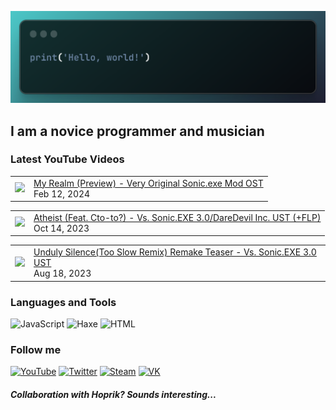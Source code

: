 [![Header](https://github.com/Nyan33/Nyan33/blob/main/assets/header.png)](https://www.youtube.com/channel/UCV-am5JX65zCBZZCsX4Fm2w)

## I am a novice programmer and musician

### Latest YouTube Videos
<!-- BLOG-POST-LIST:START --><table><tr><td><a href="https://www.youtube.com/watch?v=YOrY-8uryCU"><img width="140px" src="https://i.ytimg.com/vi/YOrY-8uryCU/mqdefault.jpg"></a></td>
<td><a href="https://www.youtube.com/watch?v=YOrY-8uryCU">My Realm &lpar;Preview&rpar; - Very Original Sonic.exe Mod OST</a><br/>Feb 12, 2024</td></tr></table>
<table><tr><td><a href="https://www.youtube.com/watch?v=1xhAwkBXzGA"><img width="140px" src="https://i.ytimg.com/vi/1xhAwkBXzGA/mqdefault.jpg"></a></td>
<td><a href="https://www.youtube.com/watch?v=1xhAwkBXzGA">Atheist &lpar;Feat. Cto-to?&rpar; - Vs. Sonic.EXE 3.0/DareDevil Inc. UST &lpar;+FLP&rpar;</a><br/>Oct 14, 2023</td></tr></table>
<table><tr><td><a href="https://www.youtube.com/watch?v=3BSdSIGSl7M"><img width="140px" src="https://i.ytimg.com/vi/3BSdSIGSl7M/mqdefault.jpg"></a></td>
<td><a href="https://www.youtube.com/watch?v=3BSdSIGSl7M">Unduly Silence&lpar;Too Slow Remix&rpar; Remake Teaser - Vs. Sonic.EXE 3.0 UST</a><br/>Aug 18, 2023</td></tr></table>
<!-- BLOG-POST-LIST:END -->

### Languages and Tools
![JavaScript](https://img.shields.io/badge/-JavaScript-0B1216?style=for-the-badge&logo=JavaScript)
![Haxe](https://img.shields.io/badge/-Haxe-0B1216?style=for-the-badge&logo=Haxe)
![HTML](https://img.shields.io/badge/-HTML-0B1216?style=for-the-badge&logo=HTML5)

### Follow me
[![YouTube](https://img.shields.io/badge/-YouTube-0B1216?style=for-the-badge&logo=YouTube&logoColor=FF0038)](https://www.youtube.com/channel/UCV-am5JX65zCBZZCsX4Fm2w)
[![Twitter](https://img.shields.io/badge/-Twitter-0B1216?style=for-the-badge&logo=Twitter)](https://twitter.com/NyanBunBun1)
[![Steam](https://img.shields.io/badge/-Steam-0B1216?style=for-the-badge&logo=Steam)](https://steamcommunity.com/id/nyanbun/)
[![VK](https://img.shields.io/badge/-Vkontakte-0B1216?style=for-the-badge&logo=Vk&logoColor=1195F5)](https://vk.com/nyanbus)

##### Collaboration with Hoprik? Sounds interesting...